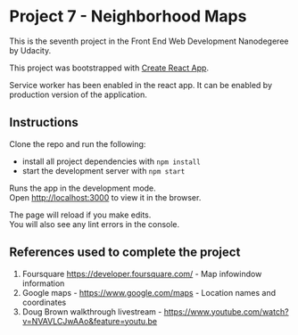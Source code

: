 # Project 7 - Neighborhood Maps

This is the seventh project in the Front End Web Development Nanodegeree by Udacity.

This project was bootstrapped with [Create React App](https://github.com/facebook/create-react-app).

Service worker has been enabled in the react app.  It can be enabled by production version of the application.

## Instructions

Clone the repo and run the following:
* install all project dependencies with `npm install`
* start the development server with `npm start`

Runs the app in the development mode.<br>
Open [http://localhost:3000](http://localhost:3000) to view it in the browser.

The page will reload if you make edits.<br>
You will also see any lint errors in the console.


## References used to complete the project

1. Foursquare https://developer.foursquare.com/ - Map infowindow information
2. Google maps - https://www.google.com/maps - Location names and coordinates
2. Doug Brown walkthrough livestream - https://www.youtube.com/watch?v=NVAVLCJwAAo&feature=youtu.be
